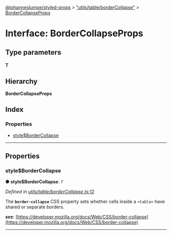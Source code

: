 [@johanneslumpe/styled-props](../README.md) > ["utils/table/borderCollapse"](../modules/_utils_table_bordercollapse_.md) > [BorderCollapseProps](../interfaces/_utils_table_bordercollapse_.bordercollapseprops.md)

# Interface: BorderCollapseProps

## Type parameters
#### T 
## Hierarchy

**BorderCollapseProps**

## Index

### Properties

* [style$BorderCollapse](_utils_table_bordercollapse_.bordercollapseprops.md#style_bordercollapse)

---

## Properties

<a id="style_bordercollapse"></a>

###  style$BorderCollapse

**● style$BorderCollapse**: *`T`*

*Defined in [utils/table/borderCollapse.ts:12](https://github.com/johanneslumpe/styled-props/blob/8e709f1/src/utils/table/borderCollapse.ts#L12)*

The **`border-collapse`** CSS property sets whether cells inside a `<table>` have shared or separate borders.

*__see__*: [https://developer.mozilla.org/docs/Web/CSS/border-collapse](https://developer.mozilla.org/docs/Web/CSS/border-collapse)

___


